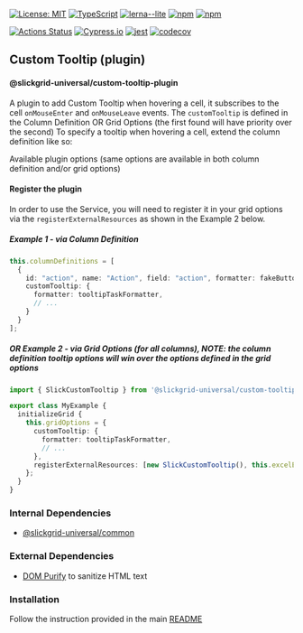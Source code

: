 [![License: MIT](https://img.shields.io/badge/License-MIT-yellow.svg)](https://opensource.org/licenses/MIT)
[![TypeScript](https://img.shields.io/badge/%3C%2F%3E-TypeScript-%230074c1.svg)](http://www.typescriptlang.org/)
[![lerna--lite](https://img.shields.io/badge/maintained%20with-lerna--lite-e137ff)](https://github.com/ghiscoding/lerna-lite)
[![npm](https://img.shields.io/npm/v/@slickgrid-universal/custom-tooltip-plugin.svg)](https://www.npmjs.com/package/@slickgrid-universal/custom-tooltip-plugin)
[![npm](https://img.shields.io/npm/dy/@slickgrid-universal/custom-tooltip-plugin)](https://www.npmjs.com/package/@slickgrid-universal/custom-tooltip-plugin)

[![Actions Status](https://github.com/ghiscoding/slickgrid-universal/workflows/CI%20Build/badge.svg)](https://github.com/ghiscoding/slickgrid-universal/actions)
[![Cypress.io](https://img.shields.io/badge/tested%20with-Cypress-04C38E.svg)](https://www.cypress.io/)
[![jest](https://jestjs.io/img/jest-badge.svg)](https://github.com/facebook/jest)
[![codecov](https://codecov.io/gh/ghiscoding/slickgrid-universal/branch/master/graph/badge.svg)](https://codecov.io/gh/ghiscoding/slickgrid-universal)

## Custom Tooltip (plugin)
#### @slickgrid-universal/custom-tooltip-plugin

A plugin to add Custom Tooltip when hovering a cell, it subscribes to the cell `onMouseEnter` and `onMouseLeave` events.
The `customTooltip` is defined in the Column Definition OR Grid Options (the first found will have priority over the second)
To specify a tooltip when hovering a cell, extend the column definition like so:

Available plugin options (same options are available in both column definition and/or grid options)

#### Register the plugin
In order to use the Service, you will need to register it in your grid options via the `registerExternalResources` as shown in the Example 2 below.

##### Example 1  - via Column Definition
```ts
this.columnDefinitions = [
  {
    id: "action", name: "Action", field: "action", formatter: fakeButtonFormatter,
    customTooltip: {
      formatter: tooltipTaskFormatter,
      // ...
    }
  }
];
```

##### OR Example 2 - via Grid Options (for all columns), NOTE: the column definition tooltip options will win over the options defined in the grid options

```ts
import { SlickCustomTooltip } from '@slickgrid-universal/custom-tooltip-plugin';

export class MyExample {
  initializeGrid {
    this.gridOptions = {
      customTooltip: {
        formatter: tooltipTaskFormatter,
        // ...
      },
      registerExternalResources: [new SlickCustomTooltip(), this.excelExportService],
    };
  }
}
```

### Internal Dependencies
- [@slickgrid-universal/common](https://github.com/ghiscoding/slickgrid-universal/tree/master/packages/common)

### External Dependencies
- [DOM Purify](https://github.com/cure53/DOMPurify) to sanitize HTML text

### Installation
Follow the instruction provided in the main [README](https://github.com/ghiscoding/slickgrid-universal#installation)
